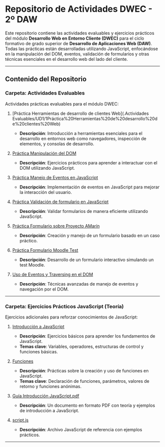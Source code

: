 # Repositorio de Actividades DWEC - 2º DAW

Este repositorio contiene las actividades evaluables y ejercicios prácticos del módulo **Desarrollo Web en Entorno Cliente (DWEC)** para el ciclo formativo de grado superior de **Desarrollo de Aplicaciones Web (DAW)**. Todas las prácticas están desarrolladas utilizando JavaScript, enfocándose en la manipulación del DOM, eventos, validación de formularios y otras técnicas esenciales en el desarrollo web del lado del cliente.

---

## Contenido del Repositorio

### Carpeta: **Actividades Evaluables**

Actividades prácticas evaluables para el módulo DWEC:

1. [Práctica Herramientas de desarrollo de clientes Web](.Actividades Evaluables/UD1/1Práctica%20Herramientas%20de%20desarrollo%20de%20clientes%20Web)
   - **Descripción**: Introducción a herramientas esenciales para el desarrollo en entornos web como navegadores, inspección de elementos, y consolas de desarrollo.

2. [Práctica Manipulación del DOM](./2Práctica%20Manipulación%20del%20DOM)
   - **Descripción**: Ejercicios prácticos para aprender a interactuar con el DOM utilizando JavaScript.

3. [Práctica Manejo de Eventos en JavaScript](./3Práctica%20Manejo%20de%20Eventos%20en%20JavaScript)
   - **Descripción**: Implementación de eventos en JavaScript para mejorar la interacción del usuario.

4. [Práctica Validación de formulario en JavaScript](./4Práctica%20Validación%20de%20formulario%20en%20JavaScript)
   - **Descripción**: Validar formularios de manera eficiente utilizando JavaScript.

5. [Práctica Formulario sobre Proyecto AMarín](./5Práctica%20Formulario%20sobre%20Proyecto%20AMarín)
   - **Descripción**: Creación y manejo de un formulario basado en un caso práctico.

6. [Práctica Formulario Moodle Test](./6Práctica%20Formulario%20Moodle%20Test)
   - **Descripción**: Desarrollo de un formulario interactivo simulando un test Moodle.

7. [Uso de Eventos y Traversing en el DOM](./7Uso%20de%20Eventos%20y%20traversing%20en%20el%20dom)
   - **Descripción**: Técnicas avanzadas de manejo de eventos y navegación por el DOM.

---

### Carpeta: **Ejercicios Prácticos JavaScript (Teoría)**

Ejercicios adicionales para reforzar conocimientos de JavaScript:

1. [Introducción a JavaScript](./1.%20Introducción%20a%20JavaScript)
   - **Descripción**: Ejercicios básicos para aprender los fundamentos de JavaScript.
   - **Temas clave**: Variables, operadores, estructuras de control y funciones básicas.

2. [Funciones](./3.%20Funciones)
   - **Descripción**: Prácticas sobre la creación y uso de funciones en JavaScript.
   - **Temas clave**: Declaración de funciones, parámetros, valores de retorno y funciones anónimas.

3. [Guía Introducción JavaScript.pdf](./Guía%20Introducción%20JavaScript.pdf)
   - **Descripción**: Un documento en formato PDF con teoría y ejemplos de introducción a JavaScript.

4. [script.js](./script.js)
   - **Descripción**: Archivo JavaScript de referencia con ejemplos prácticos.

---